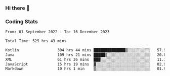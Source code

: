 ### Hi there 👋

<!--
**Girrafeec/girrafeec** is a ✨ _special_ ✨ repository because its `README.md` (this file) appears on your GitHub profile.

Here are some ideas to get you started:

- 🔭 I’m currently working on ...
- 🌱 I’m currently learning ...
- 👯 I’m looking to collaborate on ...
- 🤔 I’m looking for help with ...
- 💬 Ask me about ...
- 📫 How to reach me: ...
- 😄 Pronouns: ...
- ⚡ Fun fact: ...
-->

### Coding Stats
<!--START_SECTION:waka-->

```txt
From: 01 September 2022 - To: 16 December 2023

Total Time: 525 hrs 43 mins

Kotlin                 304 hrs 44 mins ██████████████▒░░░░░░░░░░   57.96 %
Java                   109 hrs 21 mins █████▒░░░░░░░░░░░░░░░░░░░   20.80 %
XML                    61 hrs 36 mins  ███░░░░░░░░░░░░░░░░░░░░░░   11.72 %
JavaScript             15 hrs 19 mins  ▓░░░░░░░░░░░░░░░░░░░░░░░░   02.91 %
Markdown               10 hrs 1 min    ▒░░░░░░░░░░░░░░░░░░░░░░░░   01.91 %
```

<!--END_SECTION:waka-->
